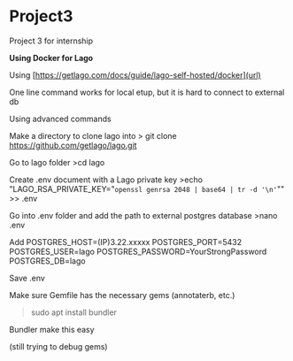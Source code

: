 # Project3
Project 3 for internship

**Using Docker for Lago**

Using [https://getlago.com/docs/guide/lago-self-hosted/docker](url)

One line command works for local etup, but it is hard to connect to external db

Using advanced commands

Make a directory to clone lago into
	> git clone https://github.com/getlago/lago.git
 
Go to lago folder
	>cd lago
 
Create .env document with a Lago private key
	>echo "LAGO_RSA_PRIVATE_KEY=\"`openssl genrsa 2048 | base64 | tr -d '\n'`\"" >> .env

Go into .env folder and add the path to external postgres database
	>nano .env

 Add 
  POSTGRES_HOST=(IP)3.22.xxxxx
  POSTGRES_PORT=5432
  POSTGRES_USER=lago
  POSTGRES_PASSWORD=YourStrongPassword
  POSTGRES_DB=lago

Save .env 

Make sure Gemfile has the necessary gems (annotaterb, etc.)

> sudo apt install bundler

Bundler make this easy

(still trying to debug gems)
